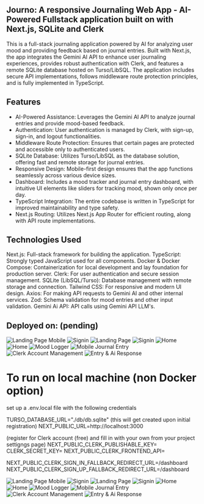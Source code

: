 ## Journo: A responsive Journaling Web App - AI-Powered Fullstack application built on with Next.js, SQLite and Clerk

This is a full-stack journaling application powered by AI for analyzing user mood and providing feedback based on journal entries. Built with Next.js, the app integrates the Gemini AI API to enhance user journaling experiences, provides robust authentication with Clerk, and features a remote SQLite database hosted on Turso/LibSQL. The application includes secure API implementations, follows middleware route protection principles, and is fully implemented in TypeScript.

## Features

- AI-Powered Assistance: Leverages the Gemini AI API to analyze journal entries and provide mood-based feedback.
- Authentication: User authentication is managed by Clerk, with sign-up, sign-in, and logout functionalities.
- Middleware Route Protection: Ensures that certain pages are protected and accessible only to authenticated users.
- SQLite Database: Utilizes Turso/LibSQL as the database solution, offering fast and remote storage for journal entries.
- Responsive Design: Mobile-first design ensures that the app functions seamlessly across various device sizes.
- Dashboard: Includes a mood tracker and journal entry dashboard, with intuitive UI elements like sliders for tracking mood, shown only once per day.
- TypeScript Integration: The entire codebase is written in TypeScript for improved maintainability and type safety.
- Next.js Routing: Utilizes Next.js App Router for efficient routing, along with API route implementations.

## Technologies Used

Next.js: Full-stack framework for building the application.
TypeScript: Strongly typed JavaScript used for all components.
Docker & Docker Compose: Containerization for local development and lay foundation for production server.
Clerk: For user authentication and secure session management.
SQLite (LibSQL/Turso): Database management with remote storage and connection.
Tailwind CSS: For responsive and modern UI design.
Axios: For making API requests to Gemini AI and other internal services.
Zod: Schema validation for mood entries and other input validation.
Gemini Ai API: API calls using Gemini API LLM's.

## Deployed on: (pending)

![Landing Page Mobile](./public/assets/screenshots/landingMobile.png) ![Signin](./public/assets/screenshots/signInMobile.png)
![Landing Page](./public/assets/screenshots/landingFull.png)
![Signin](./public/assets/screenshots/signInDesktop.png)
![Home](./public/assets/screenshots/homeDesktop.png)
![Home](./public/assets/screenshots/homeMobile.png) ![Mood Logger](./public/assets/screenshots/logMoodMobile.png)
![Mobile Journal Entry](./public/assets/screenshots/entryMobile.png) ![Clerk Account Management](./public/assets/screenshots/manageAccountClerk.png)
![Entry & Ai Response](./public/assets/screenshots/entry&responseDesktop.png)

# To run on local machine (non Docker option)

set up a .env.local file with the following credentials

TURSO_DATABASE_URL="./db/db.sqlite" (this will get created upon initial registration)
NEXT_PUBLIC_URL=http://localhost:3000

(register for Clerk account (free) and fill in with your own from your project settigngs page)
NEXT_PUBLIC_CLERK_PUBLISHABLE_KEY=
CLERK_SECRET_KEY=
NEXT_PUBLIC_CLERK_FRONTEND_API=

NEXT_PUBLIC_CLERK_SIGN_IN_FALLBACK_REDIRECT_URL=/dashboard
NEXT_PUBLIC_CLERK_SIGN_UP_FALLBACK_REDIRECT_URL=/dashboard

![Landing Page Mobile](./public/assets/repoAssets/landingMobile.png) ![Signin](./public/assets/repoAssets/signInMobile.png)
![Landing Page](./public/assets/repoAssets/landingFull.png)
![Signin](./public/assets/repoAssets/signInDesktop.png)
![Home](./public/assets/repoAssets/homeDesktop.png)
![Home](./public/assets/repoAssets/homeMobile.png) ![Mood Logger](./public/assets/repoAssets/logMoodMobile.png)
![Mobile Journal Entry](./public/assets/repoAssets/entryMobile.png) ![Clerk Account Management](./public/assets/repoAssets/manageAccountClerk.png)
![Entry & Ai Response](./public/assets/repoAssets/entry&responseDesktop.png)
